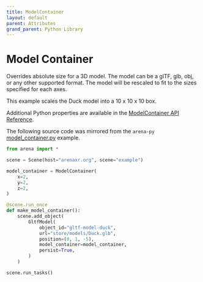 ```yaml
---
title: ModelContainer
layout: default
parent: Attributes
grand_parent: Python Library
---
```


# Model Container

Overrides absolute size for a 3D model. The model can be a glTF, glb, obj, or any other supported format. The model will be rescaled to fit to the sizes specified for each axes.

This example scales the Duck model into a 10 x 10 x 10 box.

Additional Python properties are available in the [ModelContainer API Reference](/content/python-api/attributes/model_container).

The following source code was mirrored from the `arena-py` [model_container.py](https://github.com/arenaxr/arena-py/blob/master/examples/attributes/model_container.py) example.

```python
from arena import *

scene = Scene(host="arenaxr.org", scene="example")

model_container = ModelContainer(
    x=2,
    y=2,
    z=2,
)

@scene.run_once
def make_model_container():
    scene.add_object(
        GltfModel(
            object_id="gltf-model-duck",
            url="store/models/Duck.glb",
            position=(0, 1, -5),
            model_container=model_container,
            persist=True,
        )
    )

scene.run_tasks()
```
